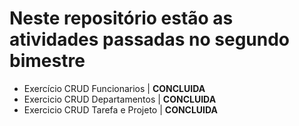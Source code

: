 # Neste repositório estão as atividades passadas no segundo bimestre

- Exercício CRUD Funcionarios | **CONCLUIDA**
- Exercicio CRUD Departamentos | **CONCLUIDA**
- Exercicio CRUD Tarefa e Projeto | **CONCLUIDA**
